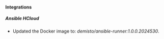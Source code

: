 
#### Integrations

##### Ansible HCloud

- Updated the Docker image to: *demisto/ansible-runner:1.0.0.2024530*.
